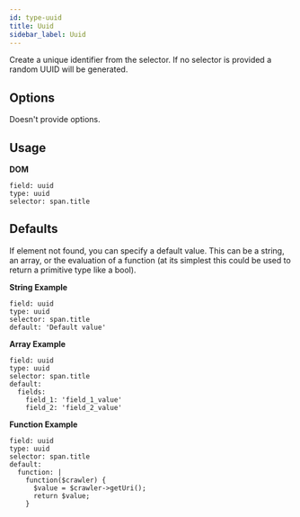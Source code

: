 ```yaml
---
id: type-uuid
title: Uuid
sidebar_label: Uuid
---
```


Create a unique identifier from the selector. If no selector is provided a random UUID will be generated.

## Options

Doesn't provide options.

## Usage

**DOM**

```
field: uuid
type: uuid
selector: span.title
```


## Defaults

If element not found, you can specify a default value.  This can be a string, an array, or the evaluation of a function (at its simplest this could be used to return a primitive type like a bool).

**String Example**

```
field: uuid
type: uuid
selector: span.title
default: 'Default value'
```

**Array Example**

```
field: uuid
type: uuid
selector: span.title
default: 
  fields: 
    field_1: 'field_1_value'
    field_2: 'field_2_value'
```

**Function Example**

```
field: uuid
type: uuid
selector: span.title
default:
  function: |
    function($crawler) {
      $value = $crawler->getUri();
      return $value;
    }
```


